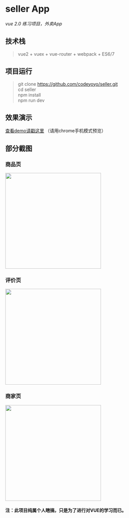 # seller App
*vue 2.0 练习项目，外卖App*
## 技术栈
> vue2 + vuex + vue-router + webpack + ES6/7
## 项目运行
> git clone https://github.com/codeyoyo/seller.git  
> cd seller  
> npm install  
> npm run dev  
## 效果演示
[查看demo请戳这里](https://codeyoyo.github.io/seller-app/dist/) （请用chrome手机模式预览）
## 部分截图
### 商品页
<img width='300px' src="https://codeyoyo.github.io/seller-app/resource/01.jpg" />

### 评价页
<img width='300px' src="https://codeyoyo.github.io/seller-app/resource/05.jpg" />

### 商家页
<img width='300px' src="https://codeyoyo.github.io/seller-app/resource/06.jpg" />

#### 注：此项目纯属个人瞎搞，只是为了进行对VUE的学习而已。
